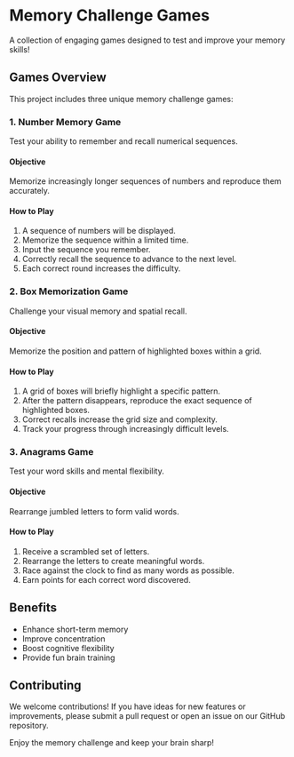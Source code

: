 # Memory Challenge Games

A collection of engaging games designed to test and improve your memory skills!

## Games Overview

This project includes three unique memory challenge games:

### 1. Number Memory Game

Test your ability to remember and recall numerical sequences.

#### Objective
Memorize increasingly longer sequences of numbers and reproduce them accurately.

#### How to Play
1. A sequence of numbers will be displayed.
2. Memorize the sequence within a limited time.
3. Input the sequence you remember.
4. Correctly recall the sequence to advance to the next level.
5. Each correct round increases the difficulty.

### 2. Box Memorization Game

Challenge your visual memory and spatial recall.

#### Objective
Memorize the position and pattern of highlighted boxes within a grid.

#### How to Play
1. A grid of boxes will briefly highlight a specific pattern.
2. After the pattern disappears, reproduce the exact sequence of highlighted boxes.
3. Correct recalls increase the grid size and complexity.
4. Track your progress through increasingly difficult levels.

### 3. Anagrams Game

Test your word skills and mental flexibility.

#### Objective
Rearrange jumbled letters to form valid words.

#### How to Play
1. Receive a scrambled set of letters.
2. Rearrange the letters to create meaningful words.
3. Race against the clock to find as many words as possible.
4. Earn points for each correct word discovered.

## Benefits

- Enhance short-term memory
- Improve concentration
- Boost cognitive flexibility
- Provide fun brain training

## Contributing

We welcome contributions! If you have ideas for new features or improvements, please submit a pull request or open an issue on our GitHub repository.

Enjoy the memory challenge and keep your brain sharp!
